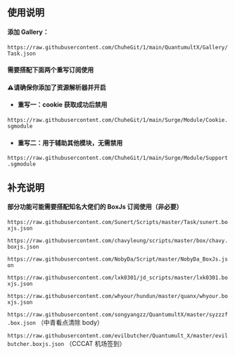 ## 使用说明

#### 添加 Gallery：

`https://raw.githubusercontent.com/ChuheGit/1/main/QuantumultX/Gallery/Task.json`


#### 需要搭配下面两个重写订阅使用

#### ⚠️请确保你添加了资源解析器并开启

- ####  重写一：cookie 获取成功后禁用

`https://raw.githubusercontent.com/ChuheGit/1/main/Surge/Module/Cookie.sgmodule`

- #### 重写二：用于辅助其他模块，无需禁用

`https://raw.githubusercontent.com/ChuheGit/1/main/Surge/Module/Support.sgmodule`


## 补充说明

#### 部分功能可能需要搭配知名大佬们的 BoxJs 订阅使用（非必要）

`https://raw.githubusercontent.com/Sunert/Scripts/master/Task/sunert.boxjs.json`

`https://raw.githubusercontent.com/chavyleung/scripts/master/box/chavy.boxjs.json`

`https://raw.githubusercontent.com/NobyDa/Script/master/NobyDa_BoxJs.json`

`https://raw.githubusercontent.com/lxk0301/jd_scripts/master/lxk0301.boxjs.json`

`https://raw.githubusercontent.com/whyour/hundun/master/quanx/whyour.boxjs.json`

`https://raw.githubusercontent.com/songyangzz/QuantumultX/master/syzzzf.box.json` （中青看点清除 body）

`https://raw.githubusercontent.com/evilbutcher/Quantumult_X/master/evilbutcher.boxjs.json` （CCCAT 机场签到）